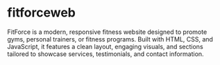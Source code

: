 # fitforceweb
FitForce is a modern, responsive fitness website designed to promote gyms, personal trainers, or fitness programs. Built with HTML, CSS, and JavaScript, it features a clean layout, engaging visuals, and sections tailored to showcase services, testimonials, and contact information.
